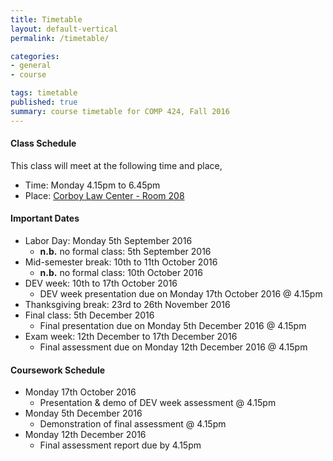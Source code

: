 ```yaml
---
title: Timetable
layout: default-vertical
permalink: /timetable/

categories:
- general
- course

tags: timetable
published: true
summary: course timetable for COMP 424, Fall 2016
---
```


#### Class Schedule

This class will meet at the following time and place,

* Time: Monday 4.15pm to 6.45pm
* Place: [Corboy Law Center - Room 208](http://www.luc.edu/media/lucedu/wtc.pdf)

#### Important Dates

* Labor Day: Monday 5th September 2016
  * **n.b.** no formal class: 5th September 2016
* Mid-semester break: 10th to 11th October 2016
  * **n.b.** no formal class: 10th October 2016
* DEV week: 10th to 17th October 2016
  * DEV week presentation due on Monday 17th October 2016 @ 4.15pm
* Thanksgiving break: 23rd to 26th November 2016
* Final class: 5th December 2016
  * Final presentation due on Monday 5th December 2016 @ 4.15pm
* Exam week: 12th December to 17th December 2016
	* Final assessment due on Monday 12th December 2016 @ 4.15pm

#### Coursework Schedule

* Monday 17th October 2016
  * Presentation & demo of DEV week assessment @ 4.15pm
* Monday 5th December 2016
  * Demonstration of final assessment @ 4.15pm
* Monday 12th December 2016
  * Final assessment report due by 4.15pm
